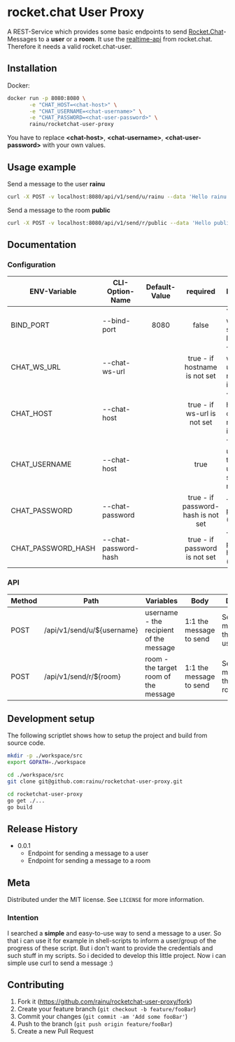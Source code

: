# rocket.chat User Proxy

A REST-Service which provides some basic endpoints to send [Rocket.Chat](https://rocket.chat/)-Messages 
to a **user** or a **room**. It use the [realtime-api](https://rocket.chat/docs/developer-guides/realtime-api/) from 
rocket.chat. Therefore it needs a valid rocket.chat-user.

## Installation

Docker:

```sh
docker run -p 8080:8080 \
       -e "CHAT_HOST=<chat-host>" \
       -e "CHAT_USERNAME=<chat-username>" \
       -e "CHAT_PASSWORD=<chat-user-password>" \
       rainu/rocketchat-user-proxy
```

You have to replace **&lt;chat-host&gt;**, **&lt;chat-username&gt;**, **&lt;chat-user-password&gt;** with your own values.

## Usage example

Send a message to the user **rainu**
```sh
curl -X POST -v localhost:8080/api/v1/send/u/rainu --data 'Hello rainu!'
```

Send a message to the room **public**
```sh
curl -X POST -v localhost:8080/api/v1/send/r/public --data 'Hello public World!'
```

## Documentation

### Configuration

| ENV-Variable        | CLI-Option-Name      | Default-Value | required | Description  |
| ------------------- |----------------------|:-------------:|:--------:| -------------|
| BIND_PORT           | --bind-port          | 8080          | false    | The port where the service listen on |
| CHAT_WS_URL         | --chat-ws-url        |               | true - if hostname is not set | The websocket url of the rocket.chat instance |
| CHAT_HOST           | --chat-host          |               | true - if ws-url is not set | The hostname of the rocket.chat instance |
| CHAT_USERNAME       | --chat-host          |               | true     | The username - this is the user which sends the messages  |
| CHAT_PASSWORD       | --chat-password      |               | true - if password-hash is not set | The user's password (plain) |
| CHAT_PASSWORD_HASH  | --chat-password-hash |               | true - if password is not set | The user's password hash (sha256) |


### API

| Method  | Path      | Variables     | Body |  Description  |
| ------- | --------- | ------------- | ---- | ------------- |
| POST | /api/v1/send/u/${username} | username - the recipient of the message | 1:1 the message to send | Send a message to the given user. |
| POST | /api/v1/send/r/${room} | room - the target room of the message | 1:1 the message to send | Send a message to the given room/channel. |

## Development setup

The following scriptlet shows how to setup the project and build from source code.

```sh
mkdir -p ./workspace/src
export GOPATH=./workspace

cd ./workspace/src
git clone git@github.com:rainu/rocketchat-user-proxy.git

cd rocketchat-user-proxy
go get ./...
go build
```

## Release History

* 0.0.1
    * Endpoint for sending a message to a user
    * Endpoint for sending a message to a room

## Meta

Distributed under the MIT license. See ``LICENSE`` for more information.

### Intention

I searched a **simple** and easy-to-use way to send a message to a user. So that i can use it for example in 
shell-scripts to inform a user/group of the progress of these script. But i don't want to provide the credentials and 
such stuff in my scripts. So i decided to develop this little project. Now i can simple use curl to send a message :)

## Contributing

1. Fork it (<https://github.com/rainu/rocketchat-user-proxy/fork>)
2. Create your feature branch (`git checkout -b feature/fooBar`)
3. Commit your changes (`git commit -am 'Add some fooBar'`)
4. Push to the branch (`git push origin feature/fooBar`)
5. Create a new Pull Request
